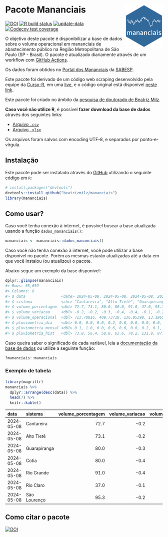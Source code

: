 
<!-- README.md is generated from README.Rmd. Please edit that file -->

# Pacote Mananciais <img src="man/figures/hexlogo.png" align="right" width = "120px"/>

<!-- badges: start -->

[![DOI](https://zenodo.org/badge/DOI/10.5281/zenodo.4733056.svg)](https://doi.org/10.5281/zenodo.4733056)
[![R build
status](https://github.com/beatrizmilz/mananciais/workflows/R-CMD-check/badge.svg)](https://github.com/beatrizmilz/mananciais/actions)
[![update-data](https://github.com/beatrizmilz/mananciais/actions/workflows/2-update_data.yaml/badge.svg)](https://github.com/beatrizmilz/mananciais/actions/workflows/2-update_data.yaml)
[![Codecov test
coverage](https://codecov.io/gh/beatrizmilz/mananciais/branch/master/graph/badge.svg)](https://codecov.io/gh/beatrizmilz/mananciais?branch=master)
<!-- badges: end -->

O objetivo deste pacote é disponibilizar a base de dados sobre o volume
operacional em mananciais de abastecimento público na Região
Metropolitana de São Paulo (SP - Brasil). O pacote é atualizado
diariamente através de um workflow com [GitHub
Actions](https://github.com/beatrizmilz/mananciais/actions).

Os dados foram obtidos no [Portal dos
Mananciais](http://mananciais.sabesp.com.br/Situacao) da
[SABESP](http://site.sabesp.com.br/site/Default.aspx).

Este pacote foi derivado de um código web scraping desenvolvido pela
equipe da [Curso-R](https://www.curso-r.com/), em uma
[live](https://youtu.be/jvZIxrMmOcQ), e o código original está
disponível [neste
link](https://github.com/curso-r/lives/blob/master/drafts/20200730_scraper_sabesp.R).

Este pacote foi criado no âmbito da [pesquisa de doutorado de Beatriz
Milz](https://beatrizmilz.github.io/tese/).

**Caso você não utilize R**, é possível **fazer download da base de
dados** através dos seguintes links:

- [Arquivo
  `.csv`](https://github.com/beatrizmilz/mananciais/raw/master/inst/extdata/mananciais.csv)
- [Arquivo
  `.xlsx`](https://github.com/beatrizmilz/mananciais/blob/master/inst/extdata/mananciais.xlsx?raw=true)

Os arquivos foram salvos com encoding UTF-8, e separados por
ponto-e-vírgula.

## Instalação

Este pacote pode ser instalado através do [GitHub](https://github.com/)
utilizando o seguinte código em `R`:

``` r
# install.packages("devtools")
devtools::install_github("beatrizmilz/mananciais")
library(mananciais)
```

## Como usar?

Caso você tenha conexão à internet, é possível buscar a base atualizada
usando a função `dados_mananciais()`:

``` r
mananciais <- mananciais::dados_mananciais() 
```

Caso você não tenha conexão à internet, você pode utilizar a base
disponível no pacote. Porém as mesmas estarão atualizadas até a data em
que você instalou (ou atualizou) o pacote.

Abaixo segue um exemplo da base disponível:

``` r
dplyr::glimpse(mananciais)
#> Rows: 55,659
#> Columns: 8
#> $ data                <date> 2024-05-08, 2024-05-08, 2024-05-08, 2024-05-08, 2…
#> $ sistema             <chr> "Cantareira", "Alto Tietê", "Guarapiranga", "Cotia…
#> $ volume_porcentagem  <dbl> 72.7, 73.1, 80.0, 80.0, 91.0, 37.0, 95.3, 72.9, 73…
#> $ volume_variacao     <dbl> -0.2, -0.2, -0.3, -0.4, -0.4, -0.1, -0.2, -0.3, -0…
#> $ volume_operacional  <dbl> 713.70816, 409.73718, 136.95398, 13.19650, 102.130…
#> $ pluviometria_dia    <dbl> 0.0, 0.0, 0.0, 0.2, 0.0, 0.0, 0.0, 0.0, 0.3, 0.0, …
#> $ pluviometria_mensal <dbl> 0.1, 1.0, 0.0, 0.6, 0.0, 0.0, 0.2, 0.1, 0.9, 0.0, …
#> $ pluviometria_hist   <dbl> 73.8, 56.4, 58.8, 63.6, 78.2, 131.8, 87.6, 73.8, 5…
```

Caso queira saber o significado de cada variável, leia a [documentação
da base de
dados](https://beatrizmilz.github.io/mananciais/reference/mananciais.html)
ou utilize a seguinte função:

``` r
?mananciais::mananciais
```

### Exemplo de tabela

``` r
library(magrittr)
mananciais %>% 
  dplyr::arrange(desc(data)) %>% 
  head(7) %>%
  knitr::kable()
```

| data       | sistema      | volume_porcentagem | volume_variacao | volume_operacional | pluviometria_dia | pluviometria_mensal | pluviometria_hist |
|:-----------|:-------------|-------------------:|----------------:|-------------------:|-----------------:|--------------------:|------------------:|
| 2024-05-08 | Cantareira   |               72.7 |            -0.2 |          713.70816 |              0.0 |                 0.1 |              73.8 |
| 2024-05-08 | Alto Tietê   |               73.1 |            -0.2 |          409.73718 |              0.0 |                 1.0 |              56.4 |
| 2024-05-08 | Guarapiranga |               80.0 |            -0.3 |          136.95398 |              0.0 |                 0.0 |              58.8 |
| 2024-05-08 | Cotia        |               80.0 |            -0.4 |           13.19650 |              0.2 |                 0.6 |              63.6 |
| 2024-05-08 | Rio Grande   |               91.0 |            -0.4 |          102.13068 |              0.0 |                 0.0 |              78.2 |
| 2024-05-08 | Rio Claro    |               37.0 |            -0.1 |            5.05558 |              0.0 |                 0.0 |             131.8 |
| 2024-05-08 | São Lourenço |               95.3 |            -0.2 |           84.67522 |              0.0 |                 0.2 |              87.6 |

## Como citar o pacote

[![DOI](https://zenodo.org/badge/DOI/10.5281/zenodo.4733056.svg)](https://doi.org/10.5281/zenodo.4733056)
